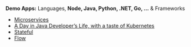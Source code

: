**Demo Apps:** Languages, **Node, Java, Python, .NET, Go, ...** & Frameworks
* [Microservices](../Patterns/microservices-demo.md)
* [A Day in Java Developer’s Life, with a taste of Kubernetes](https://github.com/aws-samples/kubernetes-for-java-developers/blob/master/readme.adoc)
* [Stateful](../Patterns/Stateful.md) 
* [Flow](https://docs.temporal.io/docs/overview)



